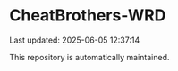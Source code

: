 # CheatBrothers-WRD

Last updated: 2025-06-05 12:37:14

This repository is automatically maintained.
